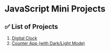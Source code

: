 # JavaScript Mini Projects

## ✅ List of Projects

1. [Digital Clock](./digital-clock/index.html)
2. [Counter App (with Dark/Light Mode)](./counter-app/index.html)
